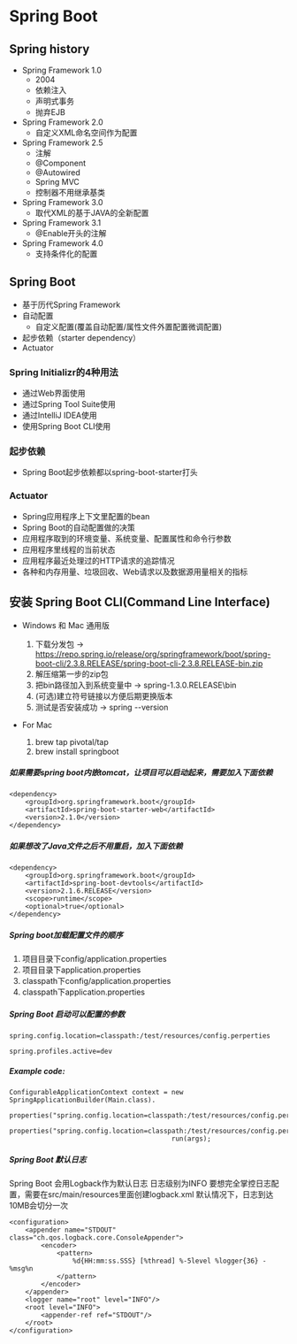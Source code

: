 # Spring Boot

## Spring history
- Spring Framework 1.0
    - 2004 
    - 依赖注入
    - 声明式事务
    - 抛弃EJB
- Spring Framework 2.0
    - 自定义XML命名空间作为配置
- Spring Framework 2.5
    - 注解
    - @Component
    - @Autowired
    - Spring MVC
    - 控制器不用继承基类
- Spring Framework 3.0
    - 取代XML的基于JAVA的全新配置
- Spring Framework 3.1
    - @Enable开头的注解
- Spring Framework 4.0
    - 支持条件化的配置

## Spring Boot
- 基于历代Spring Framework
- 自动配置
    - 自定义配置(覆盖自动配置/属性文件外置配置微调配置)
- 起步依赖（starter dependency）
- Actuator

### Spring Initializr的4种用法
- 通过Web界面使用
- 通过Spring Tool Suite使用
- 通过IntelliJ IDEA使用
- 使用Spring Boot CLI使用

### 起步依赖
- Spring Boot起步依赖都以spring-boot-starter打头
### Actuator
- Spring应用程序上下文里配置的bean
- Spring Boot的自动配置做的决策
- 应用程序取到的环境变量、系统变量、配置属性和命令行参数
- 应用程序里线程的当前状态
- 应用程序最近处理过的HTTP请求的追踪情况
- 各种和内存用量、垃圾回收、Web请求以及数据源用量相关的指标


## 安装 Spring Boot CLI(Command Line Interface)
- Windows 和 Mac 通用版
    1. 下载分发包 -> https://repo.spring.io/release/org/springframework/boot/spring-boot-cli/2.3.8.RELEASE/spring-boot-cli-2.3.8.RELEASE-bin.zip
    2. 解压缩第一步的zip包
    3. 把bin路径加入到系统变量中 -> spring-1.3.0.RELEASE\bin
    4. (可选)建立符号链接以方便后期更换版本
    5. 测试是否安装成功 -> spring --version
    
- For Mac
    1. brew tap pivotal/tap
    2. brew install springboot

##### 如果需要spring boot内嵌tomcat，让项目可以启动起来，需要加入下面依赖
```
<dependency>
    <groupId>org.springframework.boot</groupId>
	<artifactId>spring-boot-starter-web</artifactId>
	<version>2.1.0</version>
</dependency>
```

##### 如果想改了Java文件之后不用重启，加入下面依赖
```
<dependency>
	<groupId>org.springframework.boot</groupId>
	<artifactId>spring-boot-devtools</artifactId>
	<version>2.1.6.RELEASE</version>
	<scope>runtime</scope>
	<optional>true</optional>
</dependency>
```

##### Spring boot加载配置文件的顺序
1. 项目目录下config/application.properties
2. 项目目录下application.properties
3. classpath下config/application.properties
4. classpath下application.properties

##### Spring Boot 启动可以配置的参数
```
spring.config.location=classpath:/test/resources/config.perperties
```
```
spring.profiles.active=dev
```
##### Example code:
```
ConfigurableApplicationContext context = new SpringApplicationBuilder(Main.class).
                                         properties("spring.config.location=classpath:/test/resources/config.perperties").
                                         properties("spring.config.location=classpath:/test/resources/config.perperties").
                                         run(args);
```

##### Spring Boot 默认日志
Spring Boot 会用Logback作为默认日志
日志级别为INFO
要想完全掌控日志配置，需要在src/main/resources里面创建logback.xml
默认情况下，日志到达10MB会切分一次
```
<configuration>
    <appender name="STDOUT" class="ch.qos.logback.core.ConsoleAppender">
        <encoder>
            <pattern>
                %d{HH:mm:ss.SSS} [%thread] %-5level %logger{36} - %msg%n
            </pattern>
        </encoder>
    </appender>
    <logger name="root" level="INFO"/>
    <root level="INFO">
        <appender-ref ref="STDOUT"/>
    </root>
</configuration>
```
